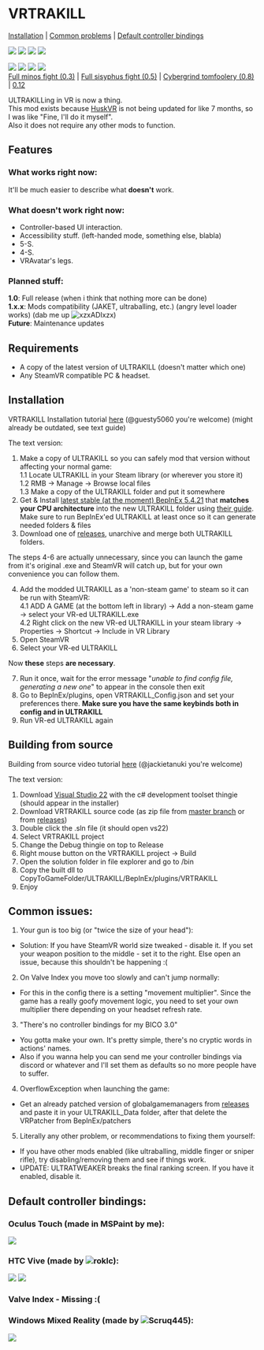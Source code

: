 # VRTRAKILL
[Installation](https://github.com/whateverusername0/VRTRAKILL#installation) | [Common problems](https://github.com/whateverusername0/VRTRAKILL#common-issues) | [Default controller bindings](https://github.com/whateverusername0/VRTRAKILL#default-controller-bindings)

[![](https://img.shields.io/github/downloads/whateverusername0/VRTRAKILL/total)](https://github.com/whateverusername0/VRTRAKILL/releases)
[![](https://img.shields.io/github/downloads/whateverusername0/VRTRAKILL/latest/total)](https://github.com/whateverusername0/VRTRAKILL/releases)
[![](https://img.shields.io/github/v/release/whateverusername0/VRTRAKILL)](https://github.com/whateverusername0/VRTRAKILL/releases/latest)
[![](https://img.shields.io/discord/1105714562931638326)](https://discord.gg/TTUw5Aevce)

![](/GithubStuff/thypunishmentisdeath.gif) ![](/GithubStuff/youcantescape.gif) ![](/GithubStuff/+execution.gif) ![](/GithubStuff/v2warmup.gif)  
[Full minos fight (0.3)](https://www.youtube.com/watch?v=yrofGYf_xTI) | [Full sisyphus fight (0.5)](https://www.youtube.com/watch?v=DhcVx6yBEaM) | [Cybergrind tomfoolery (0.8)](https://youtu.be/n2aAljuvpMo) | [0.12](https://youtu.be/aosvmxn6bNU)

ULTRAKILLing in VR is now a thing.  
This mod exists because [HuskVR](https://github.com/TeamDoodz/HuskVR) is not being updated for like 7 months, so I was like "Fine, I'll do it myself".  
Also it does not require any other mods to function.  

## Features
### What works right now:
It'll be much easier to describe what **doesn't** work.
### What doesn't work right now:
- Controller-based UI interaction.
- Accessibility stuff. (left-handed mode, something else, blabla)
- 5-S.
- 4-S.
- VRAvatar's legs.
### Planned stuff:
**1.0**: Full release (when i think that nothing more can be done)  
**1.x.x**: Mods compatibility (JAKET, ultraballing, etc.) (angry level loader works) (dab me up ![xzxADIxzx](https://github.com/xzxADIxzx))  
**Future**: Maintenance updates  

## Requirements
- A copy of the latest version of ULTRAKILL (doesn't matter which one)
- Any SteamVR compatible PC & headset.

## Installation
VRTRAKILL Installation tutorial [here](https://www.youtube.com/watch?v=FcTysn8jwFQ) (@guesty5060 you're welcome) (might already be outdated, see text guide)

The text version:
1. Make a copy of ULTRAKILL so you can safely mod that version without affecting your normal game:  
  1.1 Locate ULTRAKILL in your Steam library (or wherever you store it)  
  1.2 RMB -> Manage -> Browse local files  
  1.3 Make a copy of the ULTRAKILL folder and put it somewhere  
2. Get & Install [latest stable (at the moment) BepInEx 5.4.21](https://github.com/BepInEx/BepInEx/releases/tag/v5.4.21) that **matches your CPU architecture** into the new ULTRAKILL folder using [their guide](https://github.com/BepInEx/BepInEx/wiki/Installation). Make sure to run BepInEx'ed ULTRAKILL at least once so it can generate needed folders & files  
3. Download one of [releases](https://github.com/whateverusername0/VRTRAKILL/releases), unarchive and merge both ULTRAKILL folders.

The steps 4-6 are actually unnecessary, since you can launch the game from it's original .exe and SteamVR will catch up, but for your own convenience you can follow them.

4. Add the modded ULTRAKILL as a 'non-steam game' to steam so it can be run with SteamVR:  
  4.1 ADD A GAME (at the bottom left in library) -> Add a non-steam game -> select your VR-ed ULTRAKILL.exe  
  4.2 Right click on the new VR-ed ULTRAKILL in your steam library -> Properties -> Shortcut -> Include in VR Library  
5. Open SteamVR  
6. Select your VR-ed ULTRAKILL  

Now **these** steps **are necessary**.

7. Run it once, wait for the error message "*unable to find config file, generating a new one*" to appear in the console then exit  
8. Go to BepInEx/plugins, open VRTRAKILL_Config.json and set your preferences there. **Make sure you have the same keybinds both in config and in ULTRAKILL**  
9. Run VR-ed ULTRAKILL again  

## Building from source
Building from source video tutorial [here](https://www.youtube.com/watch?v=h1rS-p7aFFo) (@jackietanuki you're welcome)

The text version:
1. Download [Visual Studio 22](https://visualstudio.microsoft.com/vs/) with the c# development toolset thingie (should appear in the installer)  
2. Download VRTRAKILL source code (as zip file from [master branch](https://github.com/whateverusername0/VRTRAKILL/archive/refs/heads/master.zip) or from [releases](https://github.com/whateverusername0/VRTRAKILL/releases))  
3. Double click the .sln file (it should open vs22)  
4. Select VRTRAKILL project
5. Change the Debug thingie on top to Release  
6. Right mouse button on the VRTRAKILL project -> Build
7. Open the solution folder in file explorer and go to /bin
8. Copy the built dll to CopyToGameFolder/ULTRAKILL/BepInEx/plugins/VRTRAKILL
9. Enjoy

## Common issues:
1. Your gun is too big (or "twice the size of your head"):  
  - Solution: If you have SteamVR world size tweaked - disable it. If you set your weapon position to the middle - set it to the right. Else open an issue, because this shouldn't be happening :(  
2. On Valve Index you move too slowly and can't jump normally:
  - For this in the config there is a setting "movement multiplier". Since the game has a really goofy movement logic, you need to set your own multiplier there depending on your headset refresh rate.
3. "There's no controller bindings for my BICO 3.0"
  - You gotta make your own. It's pretty simple, there's no cryptic words in actions' names.
  - Also if you wanna help you can send me your controller bindings via discord or whatever and I'll set them as defaults so no more people have to suffer.
4. OverflowException when launching the game:
  - Get an already patched version of globalgamemanagers from [releases](https://github.com/whateverusername0/VRTRAKILL/releases) and paste it in your ULTRAKILL_Data folder, after that delete the VRPatcher from BepInEx/patchers
5. Literally any other problem, or recommendations to fixing them yourself:
  - If you have other mods enabled (like ultraballing, middle finger or sniper rifle), try disabling/removing them and see if things work.
  - UPDATE: ULTRATWEAKER breaks the final ranking screen. If you have it enabled, disable it.

## Default controller bindings:
### Oculus Touch (made in MSPaint by me):
![](GithubStuff/DCB_Touch.png)

### HTC Vive (made by ![roklc](https://github.com/roklc)):
![](GithubStuff/DCB_Vive.png#gh-dark-mode-only)
![](GithubStuff/DCB_Vive_light.png#gh-light-mode-only)

### Valve Index - Missing :(

### Windows Mixed Reality (made by ![Scruq445](https://github.com/Scruq445)):
![](GithubStuff/DCB_WMR.jpeg)
